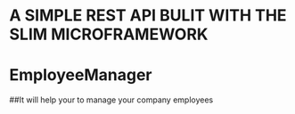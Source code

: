 # A SIMPLE REST API BULIT WITH THE SLIM MICROFRAMEWORK
# EmployeeManager

##It will help your to manage your company employees
